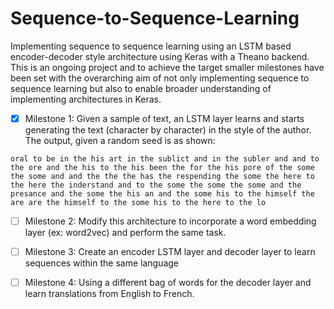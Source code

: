 # Sequence-to-Sequence-Learning
Implementing sequence to sequence learning using an LSTM based encoder-decoder style architecture using Keras with a Theano backend. This is an ongoing project and to achieve the target smaller milestones have been set with the overarching aim of not only implementing sequence to sequence learning but also to enable broader understanding of implementing architectures in Keras.

- [x] Milestone 1: 
Given a sample of text, an LSTM layer learns and starts generating the text (character by character) in the style of the author. The output, given a random seed is as shown:

`oral to be in the his art in the sublict and in the subler and and to the ore and the his to the his been the for the his pore of the some the some and and the the the has the respending the some the here to the here the inderstand and to the some the some the some and the presance and the some the his an and the some his to the himself the are are the himself to the some his to the here to the lo`

- [ ] Milestone 2: 
Modify this architecture to incorporate a word embedding layer (ex: word2vec) and perform the same task.

- [ ] Milestone 3: 
Create an encoder LSTM layer and decoder layer to learn sequences within the same language

- [ ] Milestone 4: 
Using a different bag of words for the decoder layer and learn translations from English to French.
